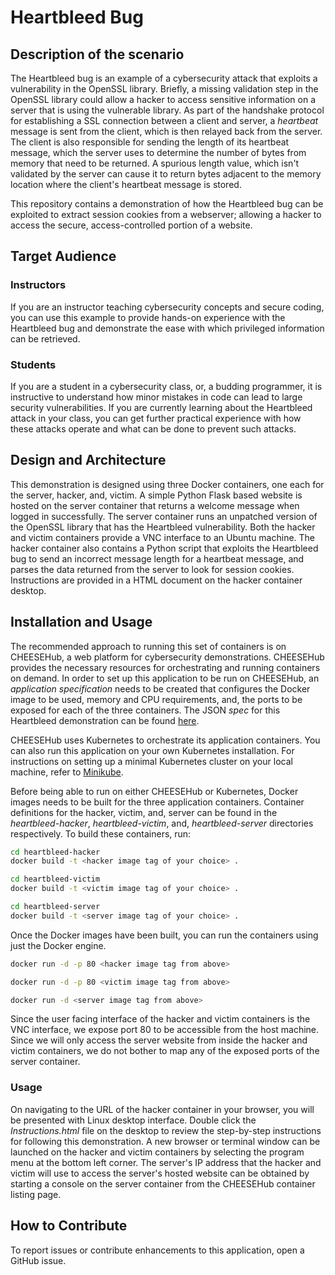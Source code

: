 # Heartbleed Bug

## Description of the scenario

The Heartbleed bug is an example of a cybersecurity attack that exploits a vulnerability in the OpenSSL library. Briefly, 
a missing validation step in the OpenSSL library could allow a hacker to access sensitive information on a server that is 
using the vulnerable library. As part of the handshake protocol for establishing a SSL connection between a client and 
server, a *heartbeat* message is sent from the client, which is then relayed back from the server. The client is also 
responsible for sending the length of its heartbeat message, which the server uses to determine the number of bytes 
from memory that need to be returned. A spurious length value, which isn't validated by the server can cause it to 
return bytes adjacent to the memory location where the client's heartbeat message is stored.

This repository contains a demonstration of how the Heartbleed bug can be exploited to extract session cookies from a 
webserver; allowing a hacker to access the secure, access-controlled portion of a website.

## Target Audience

### Instructors

If you are an instructor teaching cybersecurity concepts and secure coding, you can use this example to provide hands-on 
experience with the Heartbleed bug and demonstrate the ease with which privileged information can be retrieved. 

### Students

If you are a student in a cybersecurity class, or, a budding programmer, it is instructive to understand how minor mistakes 
in code can lead to large security vulnerabilities. If you are currently learning about the Heartbleed attack in your class, 
you can get further practical experience with how these attacks operate and what can be done to prevent such attacks.

## Design and Architecture

This demonstration is designed using three Docker containers, one each for the server, hacker, and, victim. A simple Python Flask 
based website is hosted on the server container that returns a welcome message when logged in successfully. The server container 
runs an unpatched version of the OpenSSL library that has the Heartbleed vulnerability. Both the hacker and victim containers 
provide a VNC interface to an Ubuntu machine. The hacker container also contains a Python script that exploits the Heartbleed bug to 
send an incorrect message length for a heartbeat message, and parses the data returned from the server to look for session cookies.
Instructions are provided in a HTML document on the hacker container desktop.

## Installation and Usage

The recommended approach to running this set of containers is on CHEESEHub, a web platform for cybersecurity demonstrations. CHEESEHub 
provides the necessary resources for orchestrating and running containers on demand. In order to set up this application to be 
run on CHEESEHub, an *application specification* needs to be created that configures the Docker image to be used, memory and 
CPU requirements, and, the ports to be exposed for each of the three containers. The JSON *spec* for this Heartbleed demonstration can be 
found [here](https://github.com/rkalyanapurdue/catalog/tree/master/heartbleed).

CHEESEHub uses Kubernetes to orchestrate its application containers. You can also run this application on your own Kubernetes 
installation. For instructions on setting up a minimal Kubernetes cluster on your local machine, refer to [Minikube](https://github.com/kubernetes/minikube). 

Before being able to run on either CHEESEHub or Kubernetes, Docker images needs to be built for the three application containers. 
Container definitions for the hacker, victim, and, server can be found in the *heartbleed-hacker*, *heartbleed-victim*, and, *heartbleed-server* directories 
respectively. To build these containers, run:

```bash
cd heartbleed-hacker
docker build -t <hacker image tag of your choice> .

cd heartbleed-victim
docker build -t <victim image tag of your choice> .

cd heartbleed-server
docker build -t <server image tag of your choice> .
```

Once the Docker images have been built, you can run the containers using just the Docker engine.

```bash
docker run -d -p 80 <hacker image tag from above>

docker run -d -p 80 <victim image tag from above>

docker run -d <server image tag from above>
```

Since the user facing interface of the hacker and victim containers is the VNC interface, we expose port 80 to be accessible from the 
host machine. Since we will only access the server website from inside the hacker and victim containers, we do not bother to map any 
of the exposed ports of the server container.

### Usage
On navigating to the URL of the hacker container in your browser, you will be presented with Linux desktop interface. Double click the 
*Instructions.html* file on the desktop to review the step-by-step instructions for following this demonstration. A new browser or terminal 
window can be launched on the hacker and victim containers by selecting the program menu at the bottom left corner. The server's IP address 
that the hacker and victim will use to access the server's hosted website can be obtained by starting a console on the server container 
from the CHEESEHub container listing page.

## How to Contribute

To report issues or contribute enhancements to this application, open a GitHub issue. 

